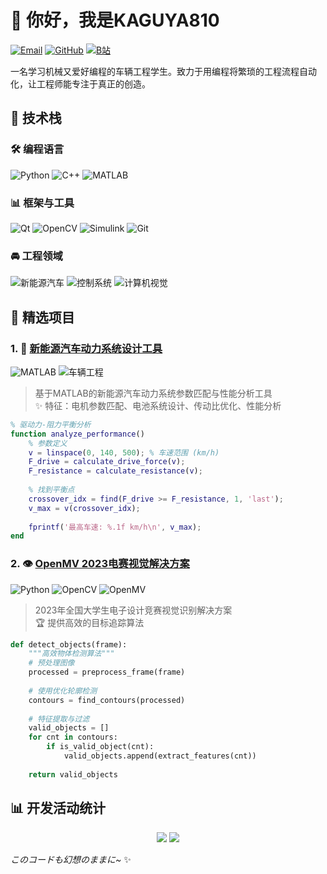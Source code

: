 
# 👋 你好，我是KAGUYA810

[![Email](https://img.shields.io/badge/邮箱-kaguya810@petalmail.com-blue?style=flat-square&logo=gmail)](mailto:kaguya810@petalmail.com)
[![GitHub](https://img.shields.io/badge/GitHub-Kaguya810-black?style=flat-square&logo=github)](https://github.com/kaguya810)
[![B站](https://img.shields.io/badge/Bilibili-月見山・輝夜-blue?style=flat-square&logo=bilibili)](https://space.bilibili.com/35197337)

一名学习机械又爱好编程的车辆工程学生。致力于用编程将繁琐的工程流程自动化，让工程师能专注于真正的创造。

## 🔧 技术栈

### 🛠 编程语言
![Python](https://img.shields.io/badge/Python-3776AB?style=for-the-badge&logo=python&logoColor=white)
![C++](https://img.shields.io/badge/C++-00599C?style=for-the-badge&logo=c%2B%2B&logoColor=white)
![MATLAB](https://img.shields.io/badge/MATLAB-orange?style=for-the-badge&logo=mathworks&logoColor=white)

### 📊 框架与工具
![Qt](https://img.shields.io/badge/Qt-41CD52?style=for-the-badge&logo=qt&logoColor=white)
![OpenCV](https://img.shields.io/badge/OpenCV-5C3EE8?style=for-the-badge&logo=opencv&logoColor=white)
![Simulink](https://img.shields.io/badge/Simulink-orange?style=for-the-badge&logo=mathworks&logoColor=white)
![Git](https://img.shields.io/badge/Git-F05032?style=for-the-badge&logo=git&logoColor=white)

### 🚘 工程领域
![新能源汽车](https://img.shields.io/badge/新能源汽车-3DDC84?style=for-the-badge&logo=tesla&logoColor=white)
![控制系统](https://img.shields.io/badge/控制系统-4285F4?style=for-the-badge)
![计算机视觉](https://img.shields.io/badge/计算机视觉-FF6F00?style=for-the-badge&logo=google-lens&logoColor=white)

## 🌟 精选项目

### 1. 🚀 [新能源汽车动力系统设计工具](https://github.com/kaguya810/EVCar-AutoDesigner)
![MATLAB](https://img.shields.io/badge/-MATLAB-orange) 
![车辆工程](https://img.shields.io/badge/-车辆工程-blue)
> 基于MATLAB的新能源汽车动力系统参数匹配与性能分析工具  
> ✨ 特征：电机参数匹配、电池系统设计、传动比优化、性能分析

```matlab
% 驱动力-阻力平衡分析
function analyze_performance()
    % 参数定义
    v = linspace(0, 140, 500); % 车速范围 (km/h)
    F_drive = calculate_drive_force(v);
    F_resistance = calculate_resistance(v);
    
    % 找到平衡点
    crossover_idx = find(F_drive >= F_resistance, 1, 'last');
    v_max = v(crossover_idx);
    
    fprintf('最高车速: %.1f km/h\n', v_max);
end
```

### 2. 👁️ [OpenMV 2023电赛视觉解决方案](https://github.com/kaguya810/TI2023-E-OpenMV.Part)
![Python](https://img.shields.io/badge/-Python-yellow) 
![OpenCV](https://img.shields.io/badge/-OpenCV-blueviolet)
![OpenMV](https://img.shields.io/badge/-OpenMV-redviolet)
> 2023年全国大学生电子设计竞赛视觉识别解决方案  
> 🏆 提供高效的目标追踪算法

```python
def detect_objects(frame):
    """高效物体检测算法"""
    # 预处理图像
    processed = preprocess_frame(frame)
    
    # 使用优化轮廓检测
    contours = find_contours(processed)
    
    # 特征提取与过滤
    valid_objects = []
    for cnt in contours:
        if is_valid_object(cnt):
            valid_objects.append(extract_features(cnt))
    
    return valid_objects
```

## 📊 开发活动统计

<!-- GitHub统计卡片 -->
<div align="center">
  
![](https://github-readme-stats.vercel.app/api?username=kaguya810&show_icons=true&theme=tokyonight)
![](https://github-readme-streak-stats.herokuapp.com/?user=kaguya810&theme=tokyonight)

</div>


*このコードも幻想のままに~* ✨
